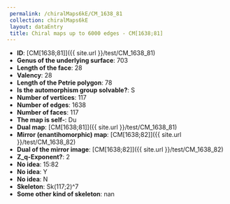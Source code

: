 ```yaml
--- 
 permalink: /chiralMaps6kE/CM_1638_81 
 collection: chiralMaps6kE
 layout: dataEntry
 title: Chiral maps up to 6000 edges - CM[1638;81]
---
```


- **ID**: [CM[1638;81]]({{ site.url }}/test/CM_1638_81)
- **Genus of the underlying surface**: 703
- **Length of the face**: 28
- **Valency**: 28
- **Length of the Petrie polygon**: 78
- **Is the automorphism group solvable?**: S
- **Number of vertices**: 117
- **Number of edges**: 1638
- **Number of faces**: 117
- **The map is self-**: Du
- **Dual map**: [CM[1638;81]]({{ site.url }}/test/CM_1638_81)
- **Mirror (enantihomorphic) map**: [CM[1638;82]]({{ site.url }}/test/CM_1638_82)
- **Dual of the mirror image**: [CM[1638;82]]({{ site.url }}/test/CM_1638_82)
- **Z_q-Exponent?**: 2
- **No idea**:  15:82
- **No idea**: Y
- **No idea**: N
- **Skeleton**: Sk(117;2)^7
- **Some other kind of skeleton**: nan
